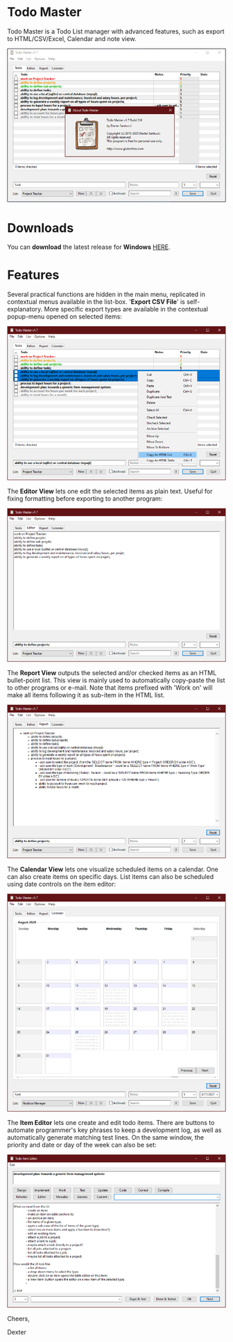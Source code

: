 # Todo Master
Todo Master is a Todo List manager with advanced features, such as export to HTML/CSV/Excel, Calendar and note view.

<p align="center"><img src="Screenshots/MainWindow.PNG"></p>

# Downloads

You can <b>download</b> the latest release for <b>Windows</b> [HERE](https://github.com/DexterLagan/todo-master/releases/tag/v1.7.316).

# Features

Several practical functions are hidden in the main menu, replicated in contextual menus available in the list-box. '<b>Export CSV File</b>' is self-explanatory. More specific export types are available in the contextual popup-menu opened on selected items:

<p align="center"><img src="Screenshots/Export.PNG"></p>

The <b>Editor View</b> lets one edit the selected items as plain text. Useful for fixing formatting before exporting to another program:

<p align="center"><img src="Screenshots/Editor.PNG"></p>

The <b>Report View</b> outputs the selected and/or checked items as an HTML bullet-point list. This view is mainly used to automatically copy-paste the list to other programs or e-mail. Note that items prefixed with 'Work on' will make all items following it as sub-item in the HTML list.

<p align="center"><img src="Screenshots/Report.PNG"></p>

The <b>Calendar View</b> lets one visualize scheduled items on a calendar. One can also create items on specific days. List items can also be scheduled using date controls on the item editor:

<p align="center"><img src="Screenshots/Calendar.PNG"></p>

The <b>Item Editor</b> lets one create and edit todo items. There are buttons to automate programmer's key phrases to keep a development log, as well as automatically generate matching test lines. On the same window, the priority and date or day of the week can also be set:

<p align="center"><img src="Screenshots/Item.PNG"></p>


Cheers,

Dexter

